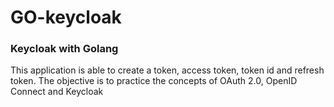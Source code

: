 # GO-keycloak 

### Keycloak with Golang ### 

This application is able to create a token, access token, token id and refresh token. The objective is to practice the concepts of OAuth 2.0, OpenID Connect and Keycloak
